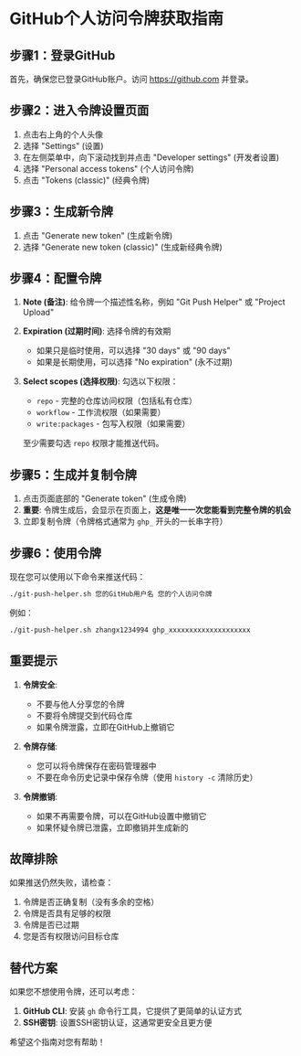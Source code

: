 # GitHub个人访问令牌获取指南

## 步骤1：登录GitHub

首先，确保您已登录GitHub账户。访问 https://github.com 并登录。

## 步骤2：进入令牌设置页面

1. 点击右上角的个人头像
2. 选择 "Settings" (设置)
3. 在左侧菜单中，向下滚动找到并点击 "Developer settings" (开发者设置)
4. 选择 "Personal access tokens" (个人访问令牌)
5. 点击 "Tokens (classic)" (经典令牌)

## 步骤3：生成新令牌

1. 点击 "Generate new token" (生成新令牌)
2. 选择 "Generate new token (classic)" (生成新经典令牌)

## 步骤4：配置令牌

1. **Note (备注)**: 给令牌一个描述性名称，例如 "Git Push Helper" 或 "Project Upload"
   
2. **Expiration (过期时间)**: 选择令牌的有效期
   - 如果只是临时使用，可以选择 "30 days" 或 "90 days"
   - 如果是长期使用，可以选择 "No expiration" (永不过期)

3. **Select scopes (选择权限)**: 勾选以下权限：
   - `repo` - 完整的仓库访问权限（包括私有仓库）
   - `workflow` - 工作流权限（如果需要）
   - `write:packages` - 包写入权限（如果需要）

   至少需要勾选 `repo` 权限才能推送代码。

## 步骤5：生成并复制令牌

1. 点击页面底部的 "Generate token" (生成令牌)
2. **重要**: 令牌生成后，会显示在页面上，**这是唯一一次您能看到完整令牌的机会**
3. 立即复制令牌（令牌格式通常为 `ghp_` 开头的一长串字符）

## 步骤6：使用令牌

现在您可以使用以下命令来推送代码：

```bash
./git-push-helper.sh 您的GitHub用户名 您的个人访问令牌
```

例如：
```bash
./git-push-helper.sh zhangx1234994 ghp_xxxxxxxxxxxxxxxxxxxx
```

## 重要提示

1. **令牌安全**:
   - 不要与他人分享您的令牌
   - 不要将令牌提交到代码仓库
   - 如果令牌泄露，立即在GitHub上撤销它

2. **令牌存储**:
   - 您可以将令牌保存在密码管理器中
   - 不要在命令历史记录中保存令牌（使用 `history -c` 清除历史）

3. **令牌撤销**:
   - 如果不再需要令牌，可以在GitHub设置中撤销它
   - 如果怀疑令牌已泄露，立即撤销并生成新的

## 故障排除

如果推送仍然失败，请检查：

1. 令牌是否正确复制（没有多余的空格）
2. 令牌是否具有足够的权限
3. 令牌是否已过期
4. 您是否有权限访问目标仓库

## 替代方案

如果您不想使用令牌，还可以考虑：

1. **GitHub CLI**: 安装 `gh` 命令行工具，它提供了更简单的认证方式
2. **SSH密钥**: 设置SSH密钥认证，这通常更安全且更方便

希望这个指南对您有帮助！